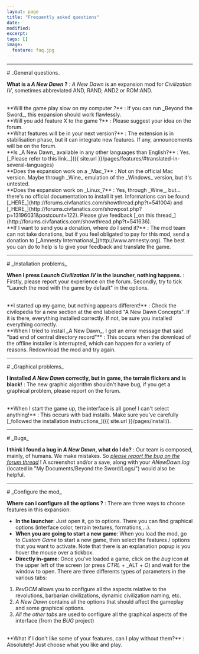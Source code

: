 ```yaml
---
layout: page
title: "Frequently asked questions"
date: 
modified:
excerpt:
tags: []
image:
  feature: faq.jpg
---
```

<hr>
# _General questions_

**What is a _A New Dawn_ ?**
: _A New Dawn_ is an expansion mod for _Civilization IV_, sometimes abbreviated AND, RAND, AND2 or ROM:AND.

 <br> 
**Will the game play slow on my computer ?**
: If you can run _Beyond the Sword_, this expansion should work flawlessly.

 <br> 
**Will you add feature X to the game ?**
: Please suggest your idea on the forum.

 <br> 
**What features will be in your next version?**
: The extension is in stabilisation phase, but it can integrate new features. If any, announcements will be on the forum.

 <br> 
**Is _A New Dawn_ available in any other languages than English?**
: Yes. [_Please refer to this link._]({{ site.url }}/pages/features/#translated-in-several-languages)

 <br>
**Does the expansion work on a _Mac_?**
: Not on the official Mac version. Maybe through _Wine_ emulation of the _Windows_ version, but it's untested.

 <br>
**Does the expansion work on _Linux_?**
: Yes, through _Wine_, but... there's no official documentation to install it yet. Informations can be found [_HERE_](http://forums.civfanatics.com/showthread.php?t=541004) and [_HERE_](http://forums.civfanatics.com/showpost.php?p=13196031&postcount=122). Please give feedback [_on this thread_](http://forums.civfanatics.com/showthread.php?t=541636).

 <br>
**If I want to send you a donation, where do I send it?**
: The mod team can not take donations, but if you feel obligated to pay for this mod, send a donation to [_Amnesty International_](http://www.amnesty.org). The best you can do to help is to give your feedback and translate the game.

<hr>
# _Installation problems_

**When I press _Launch Civilization IV_ in the launcher, nothing happens.**
: Firstly, please report your experience on the forum. Secondly, try to tick "Launch the mod with the game by default" in the options.

 <br>
**I started up my game, but nothing appears different!**
: Check the civilopedia for a new section at the end labeled "A New Dawn Concepts". If it is there, everything installed correctly. If not, be sure you installed everything correctly.

 <br>
**When I tried to install _A New Dawn_, I got an error message that said "bad end of central directory record"**
: This occurs when the download of the offline installer is interrupted, which can happen for a variety of reasons. Redownload the mod and try again.

<hr>
# _Graphical problems_

**I installed _A New Dawn_ correctly, but in game, the terrain flickers and is black!**
: The new graphic algorithm shouldn't have bug, if you get a graphical problem, please report on the forum.

 <br>
**When I start the game up, the interface is all gone! I can't select anything!**
: This occurs with bad installs. Make sure you've carefully [_followed the installation instructions_]({{ site.url }}/pages/install/).

<hr>
# _Bugs_

**I think I found a bug in _A New Dawn_, what do I do?**
: Our team is composed, mainly, of humans. We make mistakes. So [_please report the bug on the forum thread_](http://forums.civfanatics.com/showthread.php?t=474185) ! A screenshot and/or a save, along with your _ANewDawn.log_ (located in "My Documents/Beyond the Sword/Logs/") would also be helpful.

<hr>
# _Configure the mod_

**Where can i configure all the options ?**
: There are three ways to choose features in this expansion:

- **In the launcher**: Just open it, go to options. There you can find graphical options (interface color, terrain textures, formations,...).
- **When you are going to start a new game**: When you load the mod, go to _Custom Game_ to start a new game, then select the features / options that you want to activate. Note that there is an explanation popup is you hover the mouse over a tickbox.
- **Directly in-game**: Once you've loaded a game, click on the _bug_ icon at the upper left of the screen (or press _CTRL_ + _ALT + _O_) and wait for the window to open. There are three differents types of parameters in the various tabs:
1. *RevDCM* allows you to configure all the aspects relative to the revolutions, barbarian civilizations, dynamic civilization naming, etc.
2. *A New Dawn* contains all the options that should affect the gameplay and some graphical options.
3. *All the other tabs* are used to configure all the graphical aspects of the interface (from the _BUG_ project)

 <br>
**What if I don't like some of your features, can I play without them?**
: Absolutely! Just choose what you like and play.

























